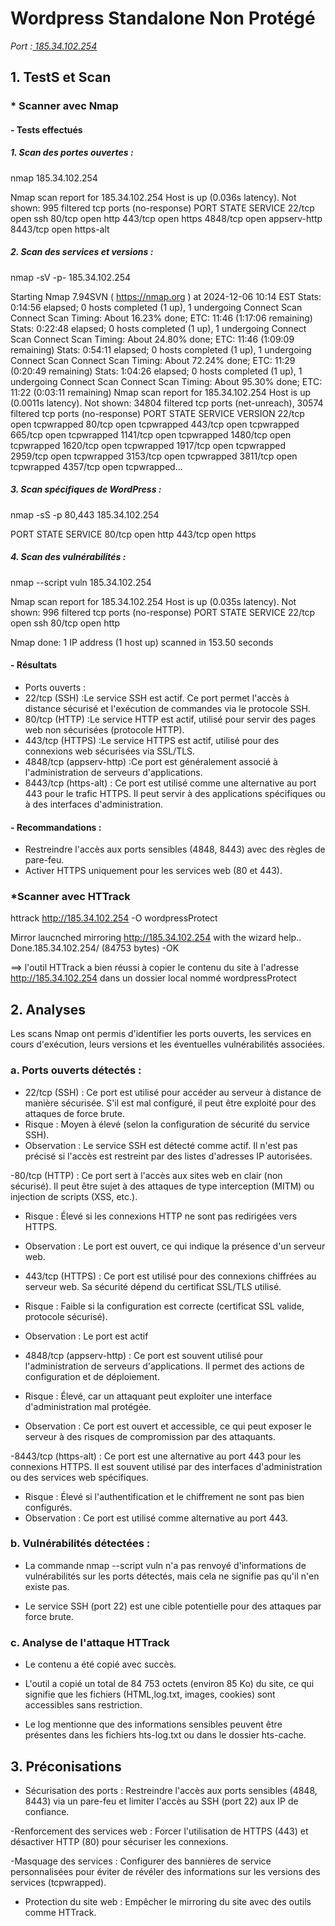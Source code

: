 # Wordpress Standalone Non Protégé
*Port :[ 185.34.102.254](https://)*

## 1. TestS et Scan

###  * Scanner avec Nmap
#### - Tests effectués
##### 1. Scan des portes ouvertes :
nmap 185.34.102.254

Nmap scan report for 185.34.102.254
Host is up (0.036s latency).
Not shown: 995 filtered tcp ports (no-response)
PORT     STATE SERVICE
22/tcp   open  ssh
80/tcp   open  http
443/tcp  open  https
4848/tcp open  appserv-http
8443/tcp open  https-alt


##### 2. Scan des services et versions :
nmap -sV -p- 185.34.102.254

Starting Nmap 7.94SVN ( https://nmap.org ) at 2024-12-06 10:14 EST
Stats: 0:14:56 elapsed; 0 hosts completed (1 up), 1 undergoing Connect Scan
Connect Scan Timing: About 16.23% done; ETC: 11:46 (1:17:06 remaining)
Stats: 0:22:48 elapsed; 0 hosts completed (1 up), 1 undergoing Connect Scan
Connect Scan Timing: About 24.80% done; ETC: 11:46 (1:09:09 remaining)
Stats: 0:54:11 elapsed; 0 hosts completed (1 up), 1 undergoing Connect Scan
Connect Scan Timing: About 72.24% done; ETC: 11:29 (0:20:49 remaining)
Stats: 1:04:26 elapsed; 0 hosts completed (1 up), 1 undergoing Connect Scan
Connect Scan Timing: About 95.30% done; ETC: 11:22 (0:03:11 remaining)
Nmap scan report for 185.34.102.254
Host is up (0.0011s latency).
Not shown: 34804 filtered tcp ports (net-unreach), 30574 filtered tcp ports (no-response)
PORT      STATE SERVICE    VERSION
22/tcp    open  tcpwrapped
80/tcp    open  tcpwrapped
443/tcp   open  tcpwrapped
665/tcp   open  tcpwrapped
1141/tcp  open  tcpwrapped
1480/tcp  open  tcpwrapped
1620/tcp  open  tcpwrapped
1917/tcp  open  tcpwrapped
2959/tcp  open  tcpwrapped
3153/tcp  open  tcpwrapped
3811/tcp  open  tcpwrapped
4357/tcp  open  tcpwrapped...

##### 3. Scan spécifiques de WordPress :
nmap -sS -p 80,443 185.34.102.254

PORT     STATE SERVICE
80/tcp   open  http
443/tcp  open  https



##### 4. Scan des vulnérabilités :
nmap --script vuln 185.34.102.254

Nmap scan report for 185.34.102.254
Host is up (0.035s latency).
Not shown: 996 filtered tcp ports (no-response)
PORT     STATE SERVICE
22/tcp   open  ssh
80/tcp   open  http

Nmap done: 1 IP address (1 host up) scanned in 153.50 seconds


#### - Résultats
- Ports ouverts :
 - 22/tcp (SSH) :Le service SSH est actif. Ce port permet l'accès à distance sécurisé et l'exécution de commandes via le protocole SSH.
 - 80/tcp (HTTP) :Le service HTTP est actif, utilisé pour servir des pages web non sécurisées (protocole HTTP).
 - 443/tcp (HTTPS) :Le service HTTPS est actif, utilisé pour des connexions web sécurisées via SSL/TLS.
 - 4848/tcp (appserv-http) :Ce port est généralement associé à l'administration de serveurs d'applications.
 - 8443/tcp (https-alt) : Ce port est utilisé comme une alternative au port 443 pour le trafic HTTPS. Il peut servir à des applications spécifiques ou à des interfaces d'administration.

#### - Recommandations :
- Restreindre l'accès aux ports sensibles (4848, 8443) avec des règles de pare-feu.
- Activer HTTPS uniquement pour les services web (80 et 443).


### *Scanner avec HTTrack
httrack http://185.34.102.254 -O wordpressProtect

Mirror laucnched
mirroring http://185.34.102.254 with the wizard help..
Done.185.34.102.254/ (84753 bytes) -OK

==> l'outil HTTrack a bien réussi à copier le contenu du site à l'adresse http://185.34.102.254 dans un dossier local nommé wordpressProtect



## 2. Analyses
Les scans Nmap ont permis d'identifier les ports ouverts, les services en cours d'exécution, leurs versions et les éventuelles vulnérabilités associées.

### a. Ports ouverts détectés :

- 22/tcp (SSH) : Ce port est utilisé pour accéder au serveur à distance de manière sécurisée. S'il est mal configuré, il peut être exploité pour des attaques de force brute.
- Risque : Moyen à élevé (selon la configuration de sécurité du service SSH).
- Observation : Le service SSH est détecté comme actif. Il n'est pas précisé si l'accès est restreint par des listes d'adresses IP autorisées.

-80/tcp (HTTP) : Ce port sert à l'accès aux sites web en clair (non sécurisé). Il peut être sujet à des attaques de type interception (MITM) ou injection de scripts (XSS, etc.).
- Risque : Élevé si les connexions HTTP ne sont pas redirigées vers HTTPS.
- Observation : Le port est ouvert, ce qui indique la présence d'un serveur web.

- 443/tcp (HTTPS) : Ce port est utilisé pour des connexions chiffrées au serveur web. Sa sécurité dépend du certificat SSL/TLS utilisé.
- Risque : Faible si la configuration est correcte (certificat SSL valide, protocole sécurisé).
- Observation : Le port est actif

- 4848/tcp (appserv-http) : Ce port est souvent utilisé pour l'administration de serveurs d'applications. Il permet des actions de configuration et de déploiement.
- Risque : Élevé, car un attaquant peut exploiter une interface d'administration mal protégée.
- Observation : Ce port est ouvert et accessible, ce qui peut exposer le serveur à des risques de compromission par des attaquants.

-8443/tcp (https-alt) : Ce port est une alternative au port 443 pour les connexions HTTPS. Il est souvent utilisé par des interfaces d'administration ou des services web spécifiques.
- Risque : Élevé si l'authentification et le chiffrement ne sont pas bien configurés.
- Observation : Ce port est utilisé comme alternative au port 443. 

### b. Vulnérabilités détectées :
- La commande nmap --script vuln n'a pas renvoyé d'informations de vulnérabilités sur les ports détectés, mais cela ne signifie pas qu'il n'en existe pas.

- Le service SSH (port 22) est une cible potentielle pour des attaques par force brute.

### c. Analyse de l'attaque HTTrack

- Le contenu a été copié avec succès.
- L'outil a copié un total de 84 753 octets (environ 85 Ko) du site, ce qui signifie que les fichiers (HTML,log.txt, images, cookies) sont accessibles sans restriction.

- Le log mentionne que des informations sensibles peuvent être présentes dans les fichiers hts-log.txt ou dans le dossier hts-cache. 

## 3. Préconisations 
- Sécurisation des ports : Restreindre l'accès aux ports sensibles (4848, 8443) via un pare-feu et limiter l'accès au SSH (port 22) aux IP de confiance.

-Renforcement des services web : Forcer l'utilisation de HTTPS (443) et désactiver HTTP (80) pour sécuriser les connexions.

-Masquage des services : Configurer des bannières de service personnalisées pour éviter de révéler des informations sur les versions des services (tcpwrapped).

- Protection du site web : Empêcher le mirroring du site avec des outils comme HTTrack.

